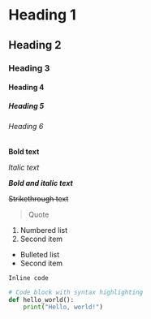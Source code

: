 # Heading 1
## Heading 2
### Heading 3
#### Heading 4
##### Heading 5
###### Heading 6

**Bold text**

*Italic text*

***Bold and italic text***

~~Strikethrough text~~

> Quote

1. Numbered list
2. Second item

- Bulleted list
- Second item

`Inline code`

```python
# Code block with syntax highlighting
def hello_world():
    print("Hello, world!")